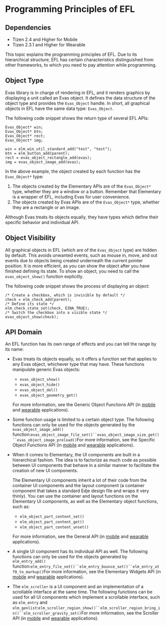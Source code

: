 # Programming Principles of EFL

## Dependencies

- Tizen 2.4 and Higher for Mobile
- Tizen 2.3.1 and Higher for Wearable

This topic explains the programming principles of EFL. Due to its hierarchical structure, EFL has certain characteristics distinguished from other frameworks, to which you need to pay attention while programming.

## Object Type

Evas library is in charge of rendering in EFL, and it renders graphics by displaying a unit called an Evas object. It defines the data structure of the object type and provides the `Evas_Object` handle. In short, all graphical objects in EFL have the same data type: `Evas_Object`.

The following code snippet shows the return type of several EFL APIs:

```
Evas_Object* win;
Evas_Object* btn;
Evas_Object* rect;
Evas_Object* img;

win = elm_win_util_standard_add("test", "test");
btn = elm_button_add(parent);
rect = evas_object_rectangle_add(evas);
img = evas_object_image_add(evas);
```

In the above example, the object created by each function has the `Evas_Object*` type:

1. The objects created by the Elementary APIs are of the `Evas_Object*` type, whether they are a window or a button. Remember that Elementary is a wrapper of EFL, including Evas for user convenience.
2. The objects created by Evas APIs are of the `Evas_Object*` type, whether they are a rectangle or an image.

Although Evas treats its objects equally, they have types which define their specific behavior and individual API.

## Object Visibility

All graphical objects in EFL (which are of the `Evas_Object` type) are hidden by default. This avoids unwanted events, such as mouse in, move, and out events due to objects being created underneath the current pointer position. It is more efficient, as you can show the object after you have finished defining its state. To show an object, you need to call the `evas_object_show()` function explicitly.

The following code snippet shows the process of displaying an object:

```
/* Create a checkbox, which is invisible by default */
check = elm_check_add(parent);
/* Define its state */
elm_check_state_set(check, EINA_TRUE);
/* Switch the checkbox into a visible state */
evas_object_show(check);
```

## API Domain

An EFL function has its own range of effects and you can tell the range by its name:

- Evas treats its objects equally, so it offers a function set that applies to any Evas object, whichever type that may have. These functions manipulate generic Evas objects:

  - `evas_object_show()`
  - `evas_object_hide()`
  - `evas_object_del()`
  - `evas_object_geometry_get()`

  For more information, see the Generic Object Functions API (in [mobile](http://org.tizen.native.mobile.apireference/group__Evas__Object__Group.html) and [wearable](http://org.tizen.native.wearable.apireference/group__Evas__Object__Group.html) applications).

- Some function usage is limited to a certain object type. The following functions can only be used for the objects generated by the  `evas_object_image_add()` function:`evas_object_image_file_set()``evas_object_image_size_get()``evas_object_image_preload()`For more information, see the Specific Object Functions API (in [mobile](http://org.tizen.native.mobile.apireference/group__Evas__Object__Specific.html) and [wearable](http://org.tizen.native.wearable.apireference/group__Evas__Object__Specific.html) applications).

- When it comes to Elementary, the UI components are built in a hierarchical fashion. The idea is to factorize as much code as possible between UI components that behave in a similar manner to facilitate the creation of new UI components.

  The Elementary UI components inherit a lot of their code from the container UI components and the layout component (a container component that takes a standard Edje design file and wraps it very thinly). You can use the container and layout functions on the Elementary UI components, as well as the Elementary object functions, such as:

  - `elm_object_part_content_set()`
  - `elm_object_part_content_get()`
  - `elm_object_part_content_unset()`

  For more information, see the General API (in [mobile](http://org.tizen.native.mobile.apireference/group__General.html) and [wearable](http://org.tizen.native.wearable.apireference/group__General.html) applications).

- A single UI component has its individual API as well. The following functions can only be used for the objects generated by `elm_entry_add()` function:`elm_entry_file_set()``elm_entry_bounce_set()``elm_entry_utf8_to_markup()`For more information, see the Elementary Widgets API (in [mobile](http://org.tizen.native.mobile.apireference/group__elm__widget__group.html) and [wearable](http://org.tizen.native.wearable.apireference/group__elm__widget__group.html) applications).

- The `elm_scroller` is a UI component and an implementation of a scrollable interface at the same time. The following functions can be used for all UI components which implement a scrollable interface, such as `elm_entry` and `elm_genlist`:`elm_scroller_region_show()``elm_scroller_region_bring_in()``elm_scroller_gravity_set()`For more information, see the Scroller API (in [mobile](http://org.tizen.native.mobile.apireference/group__Scroller.html) and [wearable](http://org.tizen.native.wearable.apireference/group__Scroller.html) applications).